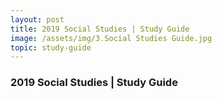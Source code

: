 ```yaml
---
layout: post
title: 2019 Social Studies | Study Guide
image: /assets/img/3.Social Studies Guide.jpg
topic: study-guide
---
```


### 2019 Social Studies | Study Guide



<br>
